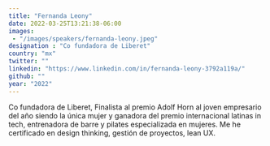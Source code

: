 ```yaml
---
title: "Fernanda Leony"
date: 2022-03-25T13:21:38-06:00
images: 
 - "/images/speakers/fernanda-leony.jpeg"
designation : "Co fundadora de Liberet"
country: "mx"
twitter: ""
linkedin: "https://www.linkedin.com/in/fernanda-leony-3792a119a/"
github: ""
year: "2022"
---
```


Co fundadora de Liberet, Finalista al premio Adolf Horn al joven empresario del año siendo la única mujer y ganadora del premio internacional latinas in tech, entrenadora de barre y pilates especializada en mujeres.
Me he certificado en design thinking, gestión de proyectos, lean UX.
